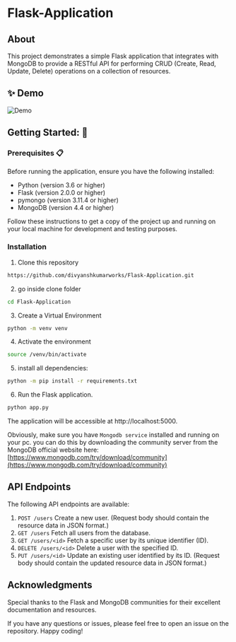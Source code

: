 # Flask-Application

## About
This project demonstrates a simple Flask application that integrates with MongoDB to provide a RESTful API for performing CRUD (Create, Read, Update, Delete) operations on a collection of resources.

## ✨ Demo

![Demo](https://github.com/divyanshkumarworks/Flask-Application/assets/134360630/0e91c1e4-2183-4f03-b1e3-1e757187b116)


## Getting Started: 🚀

### Prerequisites 📋
Before running the application, ensure you have the following installed:

- Python (version 3.6 or higher)
- Flask (version 2.0.0 or higher)
- pymongo (version 3.11.4 or higher)
- MongoDB (version 4.4 or higher)

Follow these instructions to get a copy of the project up and running on your local machine for development and testing purposes.

### Installation
1. Clone this repository
 ```bash
 https://github.com/divyanshkumarworks/Flask-Application.git
 ```
2. go inside clone folder
 ```bash
 cd Flask-Application
```
3. Create a Virtual Environment
 ```bash
 python -m venv venv
 ```
4. Activate the environment
 ```bash
 source /venv/bin/activate
 ``` 
5. install all dependencies:
```bash
python -m pip install -r requirements.txt
```

6. Run the Flask application.
```bash
python app.py
```
The application will be accessible at http://localhost:5000.

Obviously, make sure you have ```Mongodb service``` installed and running on your pc. you can do this by downloading the community server from the MongoDB official website here: [https://www.mongodb.com/try/download/community](https://www.mongodb.com/try/download/community)

## API Endpoints

The following API endpoints are available:

1. `POST /users` Create a new user. (Request body should contain the resource data in JSON format.)
2. `GET /users` Fetch all users from the database.
3. `GET /users/<id>` Fetch a specific user by its unique identifier (ID).
4. `DELETE /users/<id>` Delete a user with the specified ID.
5. `PUT /users/<id>` Update an existing user identified by its ID. (Request body should contain the updated resource data in JSON format.)

## Acknowledgments
Special thanks to the Flask and MongoDB communities for their excellent documentation and resources.

If you have any questions or issues, please feel free to open an issue on the repository. Happy coding!

